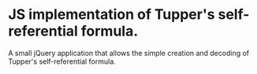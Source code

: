 # JS implementation of Tupper's self-referential formula.
A small jQuery application that allows the simple creation and decoding of Tupper's self-referential formula.
